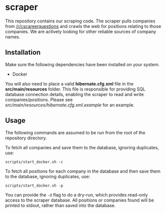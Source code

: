 # scraper

This repository contains our scraping code.
The scraper pulls companies from [/r/cscareerquestions](https://reddit.com/r/cscareerquestions)
and crawls the web for positions relating to those companies.
We are actively looking for other reliable sources
of company names.

## Installation

Make sure the following dependencies have been installed on your system.

* Docker

You will also need to place a valid **hibernate.cfg.xml** file in 
the **src/main/resources** folder. This file is responsible for
providing SQL database connection details, enabling the scraper to
read and write companies/positions. 
Please see _src/main/resources/hibernate.cfg.xml.example_ for an example.

## Usage

The following commands are assumed to be run from the root of the repository directory.

To fetch all companies and save them to the database, ignoring duplicates, use:

```
scripts/start_docker.sh -c
```

To fetch all positions for each company in the database
and then save them to the database, ignoring duplicates, use:

```
scripts/start_docker.sh -p
```

You can provide the `-d` flag to do a dry-run, which provides read-only access to the
scraper database. All positions or companies found will be printed to stdout, rather
than saved into the database.
